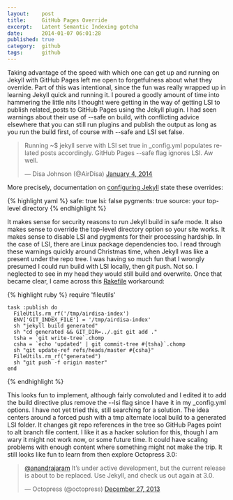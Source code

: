 ```yaml
---
layout:    post
title:     GitHub Pages Override
excerpt:   Latent Semantic Indexing gotcha
date:      2014-01-07 06:01:28
published: true
category:  github
tags:      github
---
```


Taking advantage of the speed with which one can get up and running on Jekyll with GitHub Pages left me open to forgetfulness about what they override. Part of this was intentional, since the fun was really wrapped up in learning Jekyll quick and running it. I poured a goodly amount of time into hammering the little nits I thought were getting in the way of getting LSI to publish related\_posts to GitHub Pages using the Jekyll plugin. I had seen warnings about their use of --safe on build, with conflicting advice elsewhere that you can still run plugins and publish the output as long as you run the build first, of course with --safe and LSI set false.

<blockquote class="twitter-tweet" lang="en"><p>Running ~$ jekyll serve with LSI set true in _config.yml populates related posts accordingly. GitHub Pages --safe flag ignores LSI. Aw well.</p>&mdash; Disa Johnson (@AirDisa) <a href="https://twitter.com/AirDisa/statuses/419608370455117824">January 4, 2014</a></blockquote>

More precisely, documentation on [configuring Jekyll][config-jekyll] state these overrides:

{% highlight yaml %}
safe: true
lsi: false
pygments: true
source: your top-level directory
{% endhighlight %}

It makes sense for security reasons to run Jekyll build in safe mode. It also makes sense to override the top-level directory option so your site works. It makes sense to disable LSI and pygments for their processing hardship. In the case of LSI, there are Linux package dependencies too. I read through these warnings quickly around Christmas time, when Jekyll was like a present under the repo tree. I was having so much fun that I wrongly presumed I could run build with LSI locally, then git push. Not so. I neglected to see in my head they would still build and overwrite. Once that became clear, I came across this [Rakefile][rakefile] workaround:

{% highlight ruby %}
require 'fileutils'

    task :publish do
      FileUtils.rm_rf('/tmp/airdisa-index')
      ENV['GIT_INDEX_FILE'] = '/tmp/airdisa-index'
      sh "jekyll build generated"
      sh "cd generated && GIT_DIR=../.git git add ."
      tsha = `git write-tree`.chomp
      csha = `echo 'updated' | git commit-tree #{tsha}`.chomp
      sh "git update-ref refs/heads/master #{csha}"
      FileUtils.rm_rf("generated")
      sh "git push -f origin master"
    end
{% endhighlight %}

This looks fun to implement, although fairly convoluted and I edited it to add the build directive plus remove the --lsi flag since I have it in my \_config.yml options. I have not yet tried this, still searching for a solution. The idea centers around a forced push with a tmp alternate local build to a generated LSI folder. It changes git repo references in the tree so GitHub Pages point to alt branch file content. I like it as a hacker solution for this, though I am wary it might not work now, or some future time. It could have scaling problems with enough content where something might not make the trip. It still looks like fun to learn from then explore  Octopress 3.0:

<blockquote class="twitter-tweet" lang="en"><p><a href="https://twitter.com/anandrajaram">@anandrajaram</a> It’s under active development, but the current release is about to be replaced. Use Jekyll, and check us out again at 3.0.</p>&mdash; Octopress (@octopress) <a href="https://twitter.com/octopress/statuses/416396115861585920">December 27, 2013</a></blockquote>
<script async src="//platform.twitter.com/widgets.js" charset="utf-8"></script>

[rakefile]: http://www.trottercashion.com/2011/04/11/use-git-plumbing-for-more-awesome-github-pages.html
[config-jekyll]: https://help.github.com/articles/using-jekyll-with-pages#configuring-jekyll
